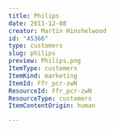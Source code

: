 ```yaml
---
title: Philips
date: 2011-12-08
creator: Martin Hinshelwood
id: "45366"
type: customers
slug: philips
preview: Philips.png
ItemType: customers
ItemKind: marketing
ItemId: Ffr_pcr-zwN
ResourceId: Ffr_pcr-zwN
ResourceType: customers
ItemContentOrigin: human

---
```


